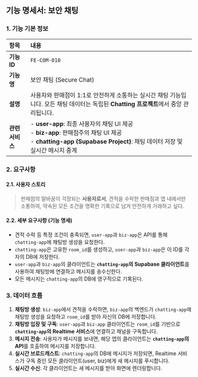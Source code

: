 ## 기능 명세서: 보안 채팅

### 1. 기능 기본 정보

| 항목 | 내용 |
| :--- | :--- |
| **기능 ID** | `FE-COM-010` |
| **기능명** | 보안 채팅 (Secure Chat) |
| **설명** | 사용자와 판매점이 1:1로 안전하게 소통하는 실시간 채팅 기능입니다. 모든 채팅 데이터는 독립된 **Chatting 프로젝트**에서 중앙 관리됩니다. |
| **관련 서비스** | -   **user-app**: 최종 사용자의 채팅 UI 제공<br>-   **biz-app**: 판매점주의 채팅 UI 제공<br>-   **chatting-app (Supabase Project)**: 채팅 데이터 저장 및 실시간 메시지 중계 |

### 2. 요구사항

#### 2.1. 사용자 스토리
> 판매점의 말바꿈이 걱정되는 **사용자로서**, 견적을 수락한 판매점과 앱 내에서만 소통하여, 약속된 모든 조건을 명확한 기록으로 남겨 안전하게 거래하고 싶다.

#### 2.2. 세부 요구사항 (기능 명세)

-   견적 수락 등 특정 조건이 충족되면, `user-app`과 `biz-app`은 API를 통해 `chatting-app`에 채팅방 생성을 요청한다.
-   `chatting-app`은 고유한 `room_id`를 생성하고, `user-app`과 `biz-app`은 이 ID를 각자의 DB에 저장한다.
-   `user-app`과 `biz-app`의 클라이언트는 **`chatting-app`의 Supabase 클라이언트**를 사용하여 채팅방에 연결하고 메시지를 송수신한다.
-   모든 메시지는 `chatting-app`의 DB에 영구적으로 기록된다.

### 3. 데이터 흐름

1.  **채팅방 생성**: `biz-app`에서 견적을 수락하면, `biz-app`의 백엔드가 `chatting-app`에 채팅방 생성을 요청하고 `room_id`를 받아 자신의 DB에 저장합니다.
2.  **채팅방 입장 및 구독**: `user-app`과 `biz-app` 클라이언트는 `room_id`를 기반으로 **`chatting-app`의 Realtime 서비스**에 연결하고 채널을 구독합니다.
3.  **메시지 전송**: 사용자가 메시지를 보내면, 해당 앱의 클라이언트는 **`chatting-app`의 API**를 호출하여 메시지를 저장합니다.
4.  **실시간 브로드캐스트**: `chatting-app`의 DB에 메시지가 저장되면, Realtime 서비스가 구독 중인 모든 클라이언트(user, biz)에게 새 메시지를 푸시합니다.
5.  **실시간 수신**: 각 클라이언트는 새 메시지를 받아 화면에 렌더링합니다.
